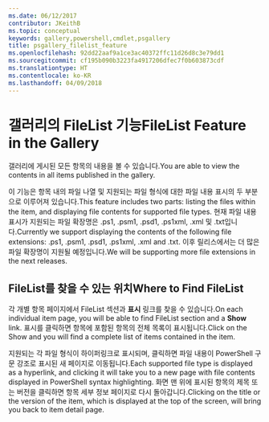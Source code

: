 ```yaml
---
ms.date: 06/12/2017
contributor: JKeithB
ms.topic: conceptual
keywords: gallery,powershell,cmdlet,psgallery
title: psgallery_filelist_feature
ms.openlocfilehash: 92dd22aaf9a1ce3ac40372ffc11d26d8c3e79dd1
ms.sourcegitcommit: cf195b090b3223fa4917206dfec7f0b603873cdf
ms.translationtype: HT
ms.contentlocale: ko-KR
ms.lasthandoff: 04/09/2018
---
```

# <a name="filelist-feature-in-the-gallery"></a><span data-ttu-id="18c63-103">갤러리의 FileList 기능</span><span class="sxs-lookup"><span data-stu-id="18c63-103">FileList Feature in the Gallery</span></span>

<span data-ttu-id="18c63-104">갤러리에 게시된 모든 항목의 내용을 볼 수 있습니다.</span><span class="sxs-lookup"><span data-stu-id="18c63-104">You are able to view the contents in all items published in the gallery.</span></span>

<span data-ttu-id="18c63-105">이 기능은 항목 내의 파일 나열 및 지원되는 파일 형식에 대한 파일 내용 표시의 두 부분으로 이루어져 있습니다.</span><span class="sxs-lookup"><span data-stu-id="18c63-105">This feature includes two parts: listing the files within the item, and displaying file contents for supported file types.</span></span> <span data-ttu-id="18c63-106">현재 파일 내용 표시가 지원되는 파일 확장명은 .ps1, .psm1, .psd1, .ps1xml, .xml 및 .txt입니다.</span><span class="sxs-lookup"><span data-stu-id="18c63-106">Currently we support displaying the contents of the following file extensions: .ps1, .psm1, .psd1, .ps1xml, .xml and .txt.</span></span> <span data-ttu-id="18c63-107">이후 릴리스에서는 더 많은 파일 확장명이 지원될 예정입니다.</span><span class="sxs-lookup"><span data-stu-id="18c63-107">We will be supporting more file extensions in the next releases.</span></span>

## <a name="where-to-find-filelist"></a><span data-ttu-id="18c63-108">FileList를 찾을 수 있는 위치</span><span class="sxs-lookup"><span data-stu-id="18c63-108">Where to Find FileList</span></span>
<span data-ttu-id="18c63-109">각 개별 항목 페이지에서 FileList 섹션과 **표시** 링크를 찾을 수 있습니다.</span><span class="sxs-lookup"><span data-stu-id="18c63-109">On each individual item page, you will be able to find FileList section and a **Show** link.</span></span> <span data-ttu-id="18c63-110">표시를 클릭하면 항목에 포함된 항목의 전체 목록이 표시됩니다.</span><span class="sxs-lookup"><span data-stu-id="18c63-110">Click on the Show and you will find a complete list of items contained in the item.</span></span>

<span data-ttu-id="18c63-111">지원되는 각 파일 형식이 하이퍼링크로 표시되며, 클릭하면 파일 내용이 PowerShell 구문 강조로 표시된 새 페이지로 이동됩니다.</span><span class="sxs-lookup"><span data-stu-id="18c63-111">Each supported file type is displayed as a hyperlink, and clicking it will take you to a new page with file contents displayed in PowerShell syntax highlighting.</span></span> <span data-ttu-id="18c63-112">화면 맨 위에 표시된 항목의 제목 또는 버전을 클릭하면 항목 세부 정보 페이지로 다시 돌아갑니다.</span><span class="sxs-lookup"><span data-stu-id="18c63-112">Clicking on the title or the version of the item, which is displayed at the top of the screen, will bring you back to item detail page.</span></span>